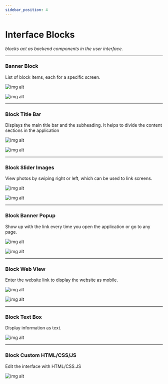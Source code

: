 ```yaml
---
sidebar_position: 4
---
```


# Interface Blocks
*blocks act as backend components in the user interface.*

---

### Banner Block

List of block items, each for a specific screen.

![img alt](/img/block/ui/menublock-01.jpeg)

![img alt](/img/block/ui/menublock-02.jpg)

---

### Block Title Bar

Displays the main title bar and the subheading. It helps to divide the content sections in the application

![img alt](/img/block/ui/titlebar-01.jpeg)

![img alt](/img/block/ui/titlebar-02.jpg)

---

### Block Slider Images

View photos by swiping right or left, which can be used to link screens.

![img alt](/img/block/ui/slideshow-01.jpeg)

![img alt](/img/block/ui/slideshow-02.jpg) 

---

### Block Banner Popup

Show up with the link every time you open the application or go to any page.

![img alt](/img/block/ui/bannerpopup-01.jpg)

![img alt](/img/block/ui/bannerpopup-02.jpg) 

---

### Block Web View

Enter the website link to display the website as mobile.

![img alt](/img/block/ui/webview-01.jpg)

![img alt](/img/block/ui/webview-02.jpg) 

---

### Block Text Box

Display information as text.

![img alt](/img/block/ui/textbox-01.jpg)

---

### Block Custom HTML/CSS/JS

Edit the interface with HTML/CSS.JS

![img alt](/img/block/ui/htmlcssjs-01.jpg)

